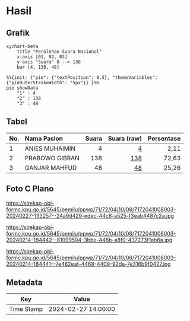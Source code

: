 # Hasil

## Grafik

```mermaid
xychart-beta
    title "Perolehan Suara Nasional"
    x-axis [01, 02, 03]
    y-axis "Suara" 0 --> 138
    bar [4, 138, 48]
```

```mermaid
%%{init: {"pie": {"textPosition": 0.5}, "themeVariables": {"pieOuterStrokeWidth": "5px"}} }%%
pie showData
    "1" : 4
    "2" : 138
    "3" : 48
```

## Tabel

| No. | Nama Paslon    | Suara | Suara (raw) | Persentase |
|:--- |:-------------- | -----:| -----------:| ----------:|
| 1   | ANIES MUHAIMIN | 4     | [4][p-1]    | 2,11       |
| 2   | PRABOWO GIBRAN | 138   | [138][p-2]  | 72,63      |
| 3   | GANJAR MAHFUD  | 48    | [48][p-3]   | 25,26      |


[p-1]: https://github.com/gigit-pemilu/pemilu-2024/blob/main/pilpres/hitung-suara/sub/71-sulawesi-utara/sub/72-kota-bitung/sub/04-aertembaga/sub/1008-pinangunian/sub/003-tps/sub/paslon-1.txt
[p-2]: https://github.com/gigit-pemilu/pemilu-2024/blob/main/pilpres/hitung-suara/sub/71-sulawesi-utara/sub/72-kota-bitung/sub/04-aertembaga/sub/1008-pinangunian/sub/003-tps/sub/paslon-2.txt
[p-3]: https://github.com/gigit-pemilu/pemilu-2024/blob/main/pilpres/hitung-suara/sub/71-sulawesi-utara/sub/72-kota-bitung/sub/04-aertembaga/sub/1008-pinangunian/sub/003-tps/sub/paslon-3.txt

## Foto C Plano

https://sirekap-obj-formc.kpu.go.id/5645/pemilu/ppwp/71/72/04/10/08/7172041008003-20240227-133257--24a9d429-edec-44c8-a525-f3eab4487c2a.jpg

https://sirekap-obj-formc.kpu.go.id/5645/pemilu/ppwp/71/72/04/10/08/7172041008003-20240214-184442--81099504-3bbe-446b-a8f0-437273f1ab6a.jpg

https://sirekap-obj-formc.kpu.go.id/5645/pemilu/ppwp/71/72/04/10/08/7172041008003-20240214-184441--7e482eaf-4468-4409-92da-7e316b9f0427.jpg


## Metadata

| Key        | Value               |
| ---------- | ------------------- |
| Time Stamp | 2024-02-27 14:00:00 |




